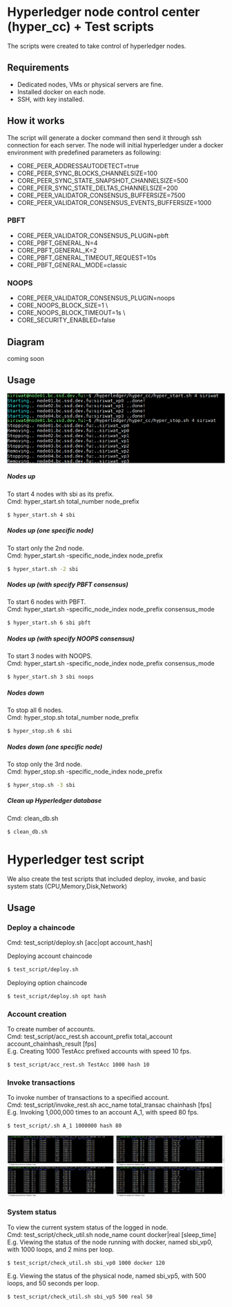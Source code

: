 # Hyperledger node control center (hyper_cc) + Test scripts

The scripts were created to take control of hyperledger nodes.

## Requirements
 - Dedicated nodes, VMs or physical servers are fine.
 - Installed docker on each node.
 - SSH, with key installed.

## How it works
The script will generate a docker command then send it through ssh connection for each server. The node will initial hyperledger under a docker environment with predefined parameters as following:
- CORE_PEER_ADDRESSAUTODETECT=true
- CORE_PEER_SYNC_BLOCKS_CHANNELSIZE=100
- CORE_PEER_SYNC_STATE_SNAPSHOT_CHANNELSIZE=500
- CORE_PEER_SYNC_STATE_DELTAS_CHANNELSIZE=200
- CORE_PEER_VALIDATOR_CONSENSUS_BUFFERSIZE=7500
- CORE_PEER_VALIDATOR_CONSENSUS_EVENTS_BUFFERSIZE=1000
### PBFT
- CORE_PEER_VALIDATOR_CONSENSUS_PLUGIN=pbft
- CORE_PBFT_GENERAL_N=4
- CORE_PBFT_GENERAL_K=2
- CORE_PBFT_GENERAL_TIMEOUT_REQUEST=10s
- CORE_PBFT_GENERAL_MODE=classic
### NOOPS
- CORE_PEER_VALIDATOR_CONSENSUS_PLUGIN=noops
- CORE_NOOPS_BLOCK_SIZE=1 \
- CORE_NOOPS_BLOCK_TIMEOUT=1s \
- CORE_SECURITY_ENABLED=false
  
## Diagram
coming soon

## Usage
![Hyperlegder UP/DOWN controller](hyper_cc_cmd.png)
##### Nodes up
To start 4 nodes with sbi as its prefix.<br />
Cmd: hyper_start.sh total_number node_prefix
```sh
$ hyper_start.sh 4 sbi 
```
##### Nodes up (one specific node)
To start only the 2nd node.<br />
Cmd: hyper_start.sh -specific_node_index node_prefix
```sh
$ hyper_start.sh -2 sbi
```

##### Nodes up (with specify PBFT consensus)
To start 6 nodes with PBFT.<br />
Cmd: hyper_start.sh -specific_node_index node_prefix consensus_mode
```sh
$ hyper_start.sh 6 sbi pbft
```

##### Nodes up (with specify NOOPS consensus)
To start 3 nodes with NOOPS.<br />
Cmd: hyper_start.sh -specific_node_index node_prefix consensus_mode
```sh
$ hyper_start.sh 3 sbi noops
```

##### Nodes down
To stop all 6 nodes.<br />
Cmd: hyper_stop.sh total_number node_prefix
```sh
$ hyper_stop.sh 6 sbi
```

##### Nodes down (one specific node)
To stop only the 3rd node.<br />
Cmd: hyper_stop.sh -specific_node_index node_prefix
```sh
$ hyper_stop.sh -3 sbi
```

##### Clean up Hyperledger database
Cmd: clean_db.sh
```sh
$ clean_db.sh
```

# Hyperledger test script
We also create the test scripts that included deploy, invoke, and basic system stats (CPU,Memory,Disk,Network)

## Usage
### Deploy a chaincode
Cmd: test_script/deploy.sh [acc|opt account_hash]

Deploying account chaincode
```sh
$ test_script/deploy.sh 
```

Deploying option chaincode
```sh
$ test_script/deploy.sh opt hash
```

### Account creation
To create number of accounts.<br />
Cmd: test_script/acc_rest.sh account_prefix total_account account_chainhash_result [fps]<br />
E.g. Creating 1000 TestAcc prefixed accounts with speed 10 fps.
```sh
$ test_script/acc_rest.sh TestAcc 1000 hash 10
```

### Invoke transactions
To invoke number of transactions to a specified account.<br />
Cmd: test_script/invoke_rest.sh acc_name total_transac chainhash [fps]<br />
E.g. Invoking 1,000,000 times to an account A_1, with speed 80 fps.
```sh
$ test_script/.sh A_1 1000000 hash 80
```

![System status check utility](check_util.png)
### System status
To view the current system status of the logged in node.<br />
Cmd: test_script/check_util.sh node_name count docker|real [sleep_time]<br />
E.g. Viewing the status of the node running with docker, named sbi_vp0, with 1000 loops, and 2 mins per loop.
```sh
$ test_script/check_util.sh sbi_vp0 1000 docker 120
```
E.g. Viewing the status of the physical node, named sbi_vp5, with 500 loops, and 50 seconds per loop.
```sh
$ test_script/check_util.sh sbi_vp5 500 real 50
```
